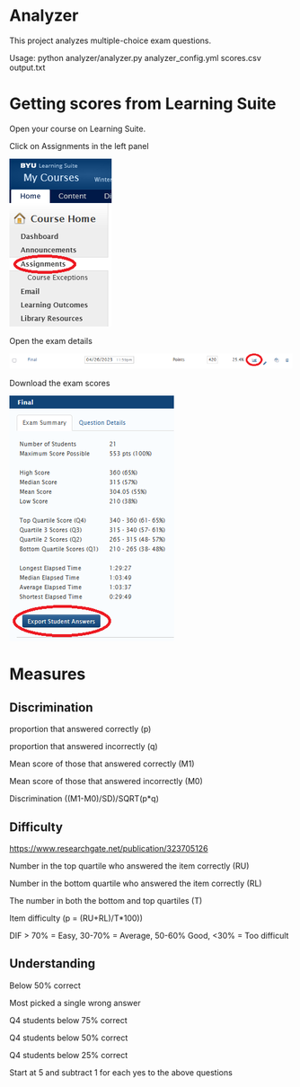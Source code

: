 # Analyzer
This project analyzes multiple-choice exam questions.

Usage: python analyzer/analyzer.py analyzer_config.yml scores.csv output.txt

# Getting scores from Learning Suite
Open your course on Learning Suite. 

Click on Assignments in the left panel 

![Opening the assignments panel](images/LS-Assignments-Tab.png)

Open the exam details 

![Opening the exam details panel](images/LS-Exam-Scores-Btn.png)

Download the exam scores 

![Exporting the exam scores](images/LS-Export-Student-Answers.png)


# Measures

## Discrimination
proportion that answered correctly (p)

proportion that answered incorrectly (q)

Mean score of those that answered correctly (M1)

Mean score of those that answered incorrectly (M0)

Discrimination ((M1-M0)/SD)/SQRT(p*q)

## Difficulty
https://www.researchgate.net/publication/323705126

Number in the top quartile who answered the item correctly (RU)

Number in the bottom quartile who answered the item correctly (RL)

The number in both the bottom and top quartiles (T)

Item difficulty (p = (RU+RL)/T*100))

DIF > 70% = Easy, 30-70% = Average, 50-60% Good, <30% = Too difficult

## Understanding
Below 50% correct

Most picked a single wrong answer

Q4 students below 75% correct

Q4 students below 50% correct

Q4 students below 25% correct

Start at 5 and subtract 1 for each yes to the above questions
